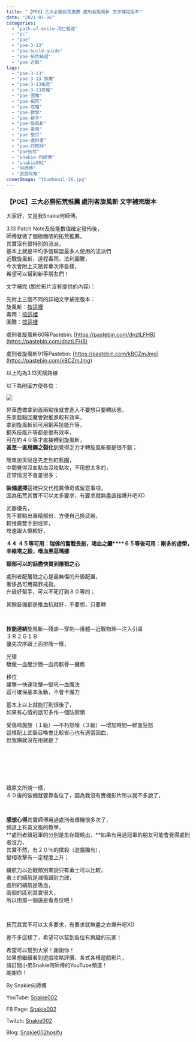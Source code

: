 ```yaml
---
title: "【POE】三大必勝拓荒推薦 處刑者旋風斬 文字補完版本"
date: "2021-01-16"
categories: 
  - "path-of-exile-流亡黯道"
  - "pc"
  - "poe"
  - "poe-3-13"
  - "poe-build-guide"
  - "poe-拓荒精選"
  - "poe-近戰"
tags: 
  - "poe-3-13"
  - "poe-3-13-推薦"
  - "poe-3-13拓荒"
  - "poe-3-13攻略"
  - "poe-圖騰"
  - "poe-拓荒"
  - "poe-攻略"
  - "poe-教學"
  - "poe-新手"
  - "poe-旋風斬"
  - "poe-毒雨"
  - "poe-聖宗"
  - "poe-處刑者"
  - "poe-詐欺師"
  - "poe拓荒"
  - "snakie-何師傅"
  - "snakie002"
  - "何師傅"
  - "遊戲攻略"
coverImage: "thumbnail-36.jpg"
---
```


### 【POE】三大必勝拓荒推薦 處刑者旋風斬 文字補完版本

  
大家好，又是我Snakie何師傅。  

  
3.13 Patch Note及技能數值確定發佈後，  
師傅就做了個極簡陋的拓荒推薦，  
其實沒有很特別的流派，  
基本上就是平均多個聯盟最多人使用的流派們  
近戰旋風斬，遠程毒雨，法利圖騰，  
今次會附上天賦昇華次序各樣，  
希望可以幫到新手朋友們！  

  
文字補完 (關於影片沒有提供的內容)：  

  
先附上三個不同的詳細文字補完版本：  
旋風斬：[按這裡](https://snakie002hosifu.blog/016-1)  
毒雨：[按這裡](https://snakie002hosifu.blog/016-2/)  
圖騰：[按這裡](https://snakie002hosifu.blog/016-3/)  

  
處刑者旋風斬60等Pastebin: [https://pastebin.com/dnztLFH8](https://pastebin.com/dnztLFH8)  

  
處刑者旋風斬91等Pastebin: [https://pastebin.com/kBCZmJmg](https://pastebin.com/kBCZmJmg)  

  
以上均為3.13天賦路線  

  
以下為附圖方便各位：  

  
![](WordPress/Slayer-2-1024x864.jpg)  

  
昇華盡做拿到首兩點後就會進入不要想只要轉狀態，  
先拿藍點回魔會對推進較有效率，  
拿到旋風斬前可用鋼系技能升等，  
鋼系技能升等都是很有效率，  
可在約４０等才直接轉到旋風斬，  
**甚至一直用鋼之裂化**到覺得乏力才轉旋風斬都是很不錯；  

  
簡單說天賦是先走到紅藍圈，  
中間覺得沒血點血沒攻點攻，不用想太多的，  
正常情況不會差很多；  

  
**裝備選擇**這裡只交代推薦傳奇或留意事項，  
因為拓荒其實不可以太多要求，有要求就無盡直接爆升吧XD  

  
武器優先，  
先不要點出專精部份，方便自己換武器，  
較推薦雙手劍或斧，  
攻速跟大傷較好，  

  
**４４ ４５等可用：瑞佛的奮戰長劍，竭血之鐮****６５等後可用：剛多的虛榮，辛維塔之毅，嗜血黑茲瑪娜**  

  
**頸部可以的話盡快買到屠戮之心**  

  
處刑者配屠戮之心是最無傷的升級配置，  
奢侈品可用竊罪戒指，  
升級好幫手，可以不死打到８０等的；  

  
其餘裝備都是推血抗就好，不要想，只要轉  

  
   

  
**技能連結**旋風斬—殘虐—穿刺—護體—近戰物理—注入引導  
３Ｒ２Ｇ１Ｂ  
優先次序跟上面排牌一樣，  

  
光環  
驕傲—血腥沙戮—血肉骸骨—癱瘓  

  
移位  
躍擊—快速攻擊—堅吼—血魔法  
這可確保基本永動，不會卡魔力  

  
基本上以上就能打到很後了，  
如果有心情的話可多作一個防禦類  

  
受傷時施放（１級）—不朽怒嚎（３級）—增加時間—鮮血狂怒  
這樣配上武裝召喚會比較省心也有適當回血，  
但我懶就沒在用就是了  

  
   

  
   

  
   

  
跟原文所說一樣，  
８０後的裝備就要靠各位了，因為我沒有實機影片所以就不多說了，  

  
   

  
**感想心得**其實師傅用過處刑者爆機很多次了，  
頻道上有英文版的教學，  
**處刑者跟冠軍的分別是生存跟輸出，**如果有用過冠軍的朋友可能會覺得處刑者沒力，  
其實不然，有２０％的撲殺（遊戲獨有），  
變相攻擊有一定程度上升；  

  
續航力以近戰類別來說只有勇士可以比較，  
勇士的續航是減傷跟耐力球，  
處刑的續航是吸血，  
兩個的區別其實很大，  
所以用那一個還是看各位吧！  

  
   

  
拓荒其實不可以太多要求，有要求就無盡之衣爆升吧XD  

  
差不多這樣了，希望可以幫到各位有興趣的玩家！  

  
希望可以幫到大家！謝謝你！  
如果想繼續看到遊戲攻略評價，各式各樣遊戲影片，  
請訂閱小弟Snakie何師傅的YouTube頻道！  
謝謝你！  

  
By Snakie何師傅  

  
YouTube: [Snakie002](https://www.youtube.com/c/Snakie002/)  

  
FB Page: [Snakie002](https://www.facebook.com/Snakie002/)  

  
Twitch: [Snakie002](https://www.twitch.tv/snakie002/)  

  
Blog: [Snakie002hosifu](https://snakie002hosifu.blog/)
